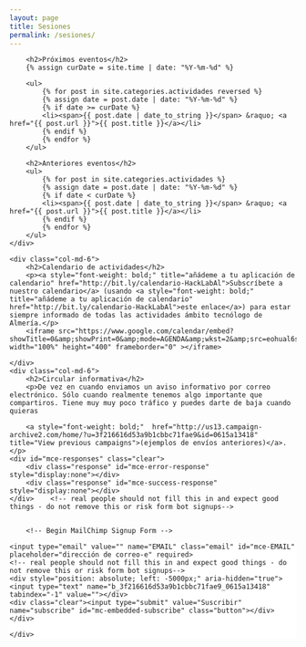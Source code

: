 ```yaml
---
layout: page
title: Sesiones
permalink: /sesiones/
---
```


<div class="row">
    <div class="col-md-6">

        <h2>Próximos eventos</h2>
        {% assign curDate = site.time | date: "%Y-%m-%d" %}

        <ul>
            {% for post in site.categories.actividades reversed %}
            {% assign date = post.date | date: "%Y-%m-%d" %}
            {% if date >= curDate %}
            <li><span>{{ post.date | date_to_string }}</span> &raquo; <a href="{{ post.url }}">{{ post.title }}</a></li>
            {% endif %}
            {% endfor %}
        </ul>

        <h2>Anteriores eventos</h2>
        <ul>
            {% for post in site.categories.actividades %}
            {% assign date = post.date | date: "%Y-%m-%d" %}
            {% if date < curDate %}
            <li><span>{{ post.date | date_to_string }}</span> &raquo; <a href="{{ post.url }}">{{ post.title }}</a></li>
            {% endif %}
            {% endfor %}
        </ul>
    </div>

    <div class="col-md-6">
        <h2>Calendario de actividades</h2>
        <p><a style="font-weight: bold;" title="añádeme a tu aplicación de calendario" href="http://bit.ly/calendario-HackLabAl">Subscríbete a nuestro calendario</a> (usando <a style="font-weight: bold;" title="añádeme a tu aplicación de calendario" href="http://bit.ly/calendario-HackLabAl">este enlace</a>) para estar siempre informado de todas las actividades ámbito tecnólogo de Almería.</p>
        <iframe src="https://www.google.com/calendar/embed?showTitle=0&amp;showPrint=0&amp;mode=AGENDA&amp;wkst=2&amp;src=eohual6srvr2l4oqa1ujevad9s%40group.calendar.google.com"  width="100%" height="400" frameborder="0" ></iframe>

    </div>
    <div class="col-md-6">
        <h2>Circular informativa</h2>
        <p>De vez en cuando enviamos un aviso informativo por correo electrónico. Sólo cuando realmente tenemos algo importante que compartiros. Tiene muy muy poco tráfico y puedes darte de baja cuando quieras

        <a style="font-weight: bold;"  href="http://us13.campaign-archive2.com/home/?u=3f216616d53a9b1cbbc71fae9&id=0615a13418" title="View previous campaigns">(ejemplos de envíos anteriores)</a>.</p>
	<div id="mce-responses" class="clear">
		<div class="response" id="mce-error-response" style="display:none"></div>
		<div class="response" id="mce-success-response" style="display:none"></div>
	</div>    <!-- real people should not fill this in and expect good things - do not remove this or risk form bot signups-->


        <!-- Begin MailChimp Signup Form -->
<link href="//cdn-images.mailchimp.com/embedcode/slim-10_7.css" rel="stylesheet" type="text/css">
<style type="text/css">
	#mc_embed_signup{background:#fff; clear:left; font:14px Helvetica,Arial,sans-serif; }
	/* Add your own MailChimp form style overrides in your site stylesheet or in this style block.
	   We recommend moving this block and the preceding CSS link to the HEAD of your HTML file. */
</style>
<div id="mc_embed_signup">
<form action="//hacklabalmeria.us13.list-manage.com/subscribe/post?u=3f216616d53a9b1cbbc71fae9&amp;id=0615a13418" method="post" id="mc-embedded-subscribe-form" name="mc-embedded-subscribe-form" class="validate" target="_blank" novalidate>
    <div id="mc_embed_signup_scroll">

	<input type="email" value="" name="EMAIL" class="email" id="mce-EMAIL" placeholder="dirección de correo-e" required>
    <!-- real people should not fill this in and expect good things - do not remove this or risk form bot signups-->
    <div style="position: absolute; left: -5000px;" aria-hidden="true"><input type="text" name="b_3f216616d53a9b1cbbc71fae9_0615a13418" tabindex="-1" value=""></div>
    <div class="clear"><input type="submit" value="Suscribir" name="subscribe" id="mc-embedded-subscribe" class="button"></div>
    </div>
</form>
</div>

<!--End mc_embed_signup-->

    </div>
</div>
